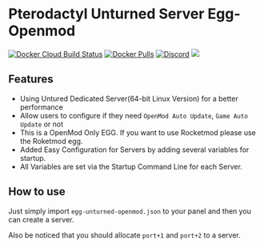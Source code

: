 # Pterodactyl Unturned Server Egg-Openmod
[![Docker Cloud Build Status](https://img.shields.io/docker/cloud/build/griffindor30/unturned-egg-openmod.svg?style=flat)](https://hub.docker.com/r/griffindor30/unturned-egg-openmod)
[![Docker Pulls](https://img.shields.io/docker/pulls/griffindor30/unturned-egg-openmod.svg?style=flat)](https://hub.docker.com/r/griffindor30/unturned-egg-openmod)
[![Discord](https://img.shields.io/discord/328932413428465674)](https://discord.gg/BbnkdtX)
![](https://img.shields.io/badge/status-prod-informational)

## Features
- Using Untured Dedicated Server(64-bit Linux Version) for a better performance
- Allow users to configure if they need `OpenMod Auto Update`, `Game Auto Update` or not
- This is a OpenMod Only EGG. If you want to use Rocketmod please use the Roketmod egg.
- Added Easy Configuration for Servers by adding several variables for startup.
- All Variables are set via the Startup Command Line for each Server.

## How to use
Just simply import `egg-unturned-openmod.json` to your panel and then you can create a server.

Also be noticed that you should allocate `port+1` and `port+2` to a server.
